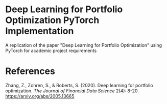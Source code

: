 # Deep Learning for Portfolio Optimization PyTorch Implementation
A replication of the paper "Deep Learning for Portfolio Optimization" using PyTorch for academic project requirements

# References
Zhang, Z., Zohren, S., & Roberts, S. (2020). Deep learning for portfolio optimization. _The Journal of Financial Data Science_ 2(4): 8-20. https://arxiv.org/abs/2005.13665
